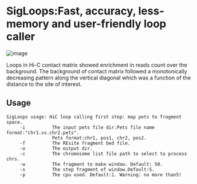 SigLoops:Fast, accuracy, less-memory and user-friendly loop caller
=======


![image](https://user-images.githubusercontent.com/57889560/113148126-11ec0f00-9264-11eb-8fda-6d0020aaf1a6.png)

Loops in Hi-C contact matrix showed enrichment in reads count over the background. The background 
of contact matrix followed a monotonically decreasing pattern along the vertical diagonal which was a 
function of the distance to the site of interest.

Usage
-----
    SigLoops usage: HiC loop calling first step: map pets to fragment space.
         -i          The input pets file dir.Pets file name format:"chr1.vs.chr2.pets".
                     Pets format:chr1, pos1, chr2, pos2.
         -f          The REsite fragment bed file.
         -o          The output dir.
         -c          The chromosome list file path to select to process chrs.
         -w          The fragment to make window. Default: 50.
         -s          The step fragment of window.Default:5.
         -p          The cpu used. Default:1. Warning: no more than5!
